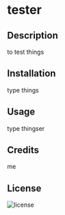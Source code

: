  
  # tester

  ## Description
  
  to test things

  ## Installation

  type things

  ## Usage

  type thingser

  ## Credits

  me

  ## License

  ![license](https://img.shields.io/badge/license-MIT-blue.svg)


